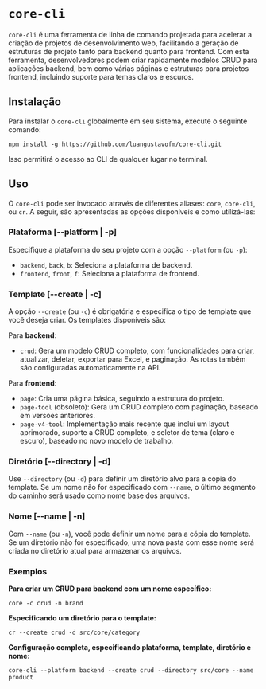 # `core-cli`

`core-cli` é uma ferramenta de linha de comando projetada para acelerar a criação de projetos de desenvolvimento web, facilitando a geração de estruturas de projeto tanto para backend quanto para frontend. Com esta ferramenta, desenvolvedores podem criar rapidamente modelos CRUD para aplicações backend, bem como várias páginas e estruturas para projetos frontend, incluindo suporte para temas claros e escuros.

## Instalação

Para instalar o `core-cli` globalmente em seu sistema, execute o seguinte comando:

```
npm install -g https://github.com/luangustavofm/core-cli.git
```

Isso permitirá o acesso ao CLI de qualquer lugar no terminal.

## Uso

O `core-cli` pode ser invocado através de diferentes aliases: `core`, `core-cli`, ou `cr`. A seguir, são apresentadas as opções disponíveis e como utilizá-las:

### Plataforma [--platform | -p]

Especifique a plataforma do seu projeto com a opção `--platform` (ou `-p`):

- `backend`, `back`, `b`: Seleciona a plataforma de backend.
- `frontend`, `front`, `f`: Seleciona a plataforma de frontend.

### Template [--create | -c]

A opção `--create` (ou `-c`) é obrigatória e especifica o tipo de template que você deseja criar. Os templates disponíveis são:

Para **backend**:
- `crud`: Gera um modelo CRUD completo, com funcionalidades para criar, atualizar, deletar, exportar para Excel, e paginação. As rotas também são configuradas automaticamente na API.

Para **frontend**:
- `page`: Cria uma página básica, seguindo a estrutura do projeto.
- `page-tool` (obsoleto): Gera um CRUD completo com paginação, baseado em versões anteriores.
- `page-v4-tool`: Implementação mais recente que inclui um layout aprimorado, suporte a CRUD completo, e seletor de tema (claro e escuro), baseado no novo modelo de trabalho.

### Diretório [--directory | -d]

Use `--directory` (ou `-d`) para definir um diretório alvo para a cópia do template. Se um nome não for especificado com `--name`, o último segmento do caminho será usado como nome base dos arquivos.

### Nome [--name | -n]

Com `--name` (ou `-n`), você pode definir um nome para a cópia do template. Se um diretório não for especificado, uma nova pasta com esse nome será criada no diretório atual para armazenar os arquivos.

### Exemplos

**Para criar um CRUD para backend com um nome específico:**

```
core -c crud -n brand
```

**Especificando um diretório para o template:**

```
cr --create crud -d src/core/category
```

**Configuração completa, especificando plataforma, template, diretório e nome:**

```
core-cli --platform backend --create crud --directory src/core --name product
```
